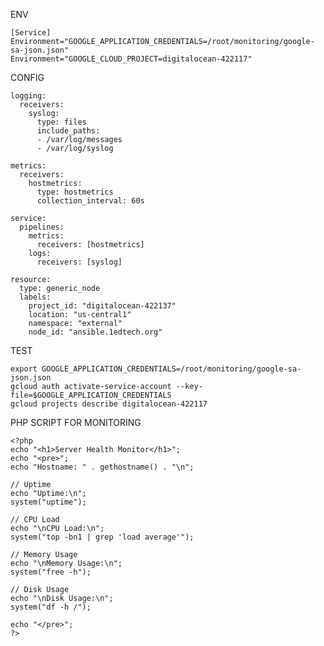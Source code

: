 ENV

    [Service]
    Environment="GOOGLE_APPLICATION_CREDENTIALS=/root/monitoring/google-sa-json.json"
    Environment="GOOGLE_CLOUD_PROJECT=digitalocean-422117"

    
CONFIG
        
    logging:
      receivers:
        syslog:
          type: files
          include_paths:
          - /var/log/messages
          - /var/log/syslog
    
    metrics:
      receivers:
        hostmetrics:
          type: hostmetrics
          collection_interval: 60s
    
    service:
      pipelines:
        metrics:
          receivers: [hostmetrics]
        logs:
          receivers: [syslog]
    
    resource:
      type: generic_node
      labels:
        project_id: "digitalocean-422137"
        location: "us-central1"
        namespace: "external"
        node_id: "ansible.1edtech.org"

TEST

    export GOOGLE_APPLICATION_CREDENTIALS=/root/monitoring/google-sa-json.json
    gcloud auth activate-service-account --key-file=$GOOGLE_APPLICATION_CREDENTIALS
    gcloud projects describe digitalocean-422117

PHP SCRIPT FOR MONITORING 
    
    <?php
    echo "<h1>Server Health Monitor</h1>";
    echo "<pre>";
    echo "Hostname: " . gethostname() . "\n";
    
    // Uptime
    echo "Uptime:\n";
    system("uptime");
    
    // CPU Load
    echo "\nCPU Load:\n";
    system("top -bn1 | grep 'load average'");
    
    // Memory Usage
    echo "\nMemory Usage:\n";
    system("free -h");
    
    // Disk Usage
    echo "\nDisk Usage:\n";
    system("df -h /");
    
    echo "</pre>";
    ?>

